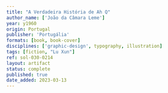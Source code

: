 ```yaml
---
title: "A Verdadeira História de Ah Q"
author_name: ['João da Câmara Leme']
year: y1960
origin: Portugal
publisher: 'Portugália'
formats: [book, book-cover]
disciplines: ['graphic-design', typography, illustration]
tags: [fiction, "Lu Xun"]
ref: sol-030-0214
layout: artifact
status: complete
published: true
date_added: 2023-03-13
---
```


